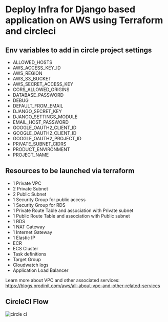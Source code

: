 # Deploy Infra for Django based application on AWS using Terraform and circleci

## Env variables to add in circle project settings
- ALLOWED_HOSTS
- AWS_ACCESS_KEY_ID
- AWS_REGION
- AWS_S3_BUCKET
- AWS_SECRET_ACCESS_KEY
- CORS_ALLOWED_ORIGINS
- DATABASE_PASSWORD
- DEBUG
- DEFAULT_FROM_EMAIL
- DJANGO_SECRET_KEY
- DJANGO_SETTINGS_MODULE
- EMAIL_HOST_PASSWORD
- GOOGLE_OAUTH2_CLIENT_ID
- GOOGLE_OAUTH2_CLIENT_ID
- GOOGLE_OAUTH2_PROJECT_ID
- PRIVATE_SUBNET_CIDRS
- PRODUCT_ENVIRONMENT
- PROJECT_NAME

## Resources to be launched via terraform
- 1 Private VPC
- 2 Private Subnet
- 2 Public Subnet
- 1 Security Group for public access
- 1 Security Group for RDS
- 1 Private Route Table and association with Private subnet
- 1 Public Route Table and association with Public subnet
- 1 RDS
- 1 NAT Gateway
- 1 Internet Gateway
- 1 Elastic IP
- ECR
- ECS Cluster
- Task definitions
- Target Group
- Cloudwatch logs
- Application Load Balancer

Learn more about VPC and other associated services: https://blogs.prodinit.com/aws/all-about-vpc-and-other-related-services

## CircleCI Flow
![circle ci](https://raw.githubusercontent.com/prodinit/ecs-django-scaffold/master/.github/circleci.png)